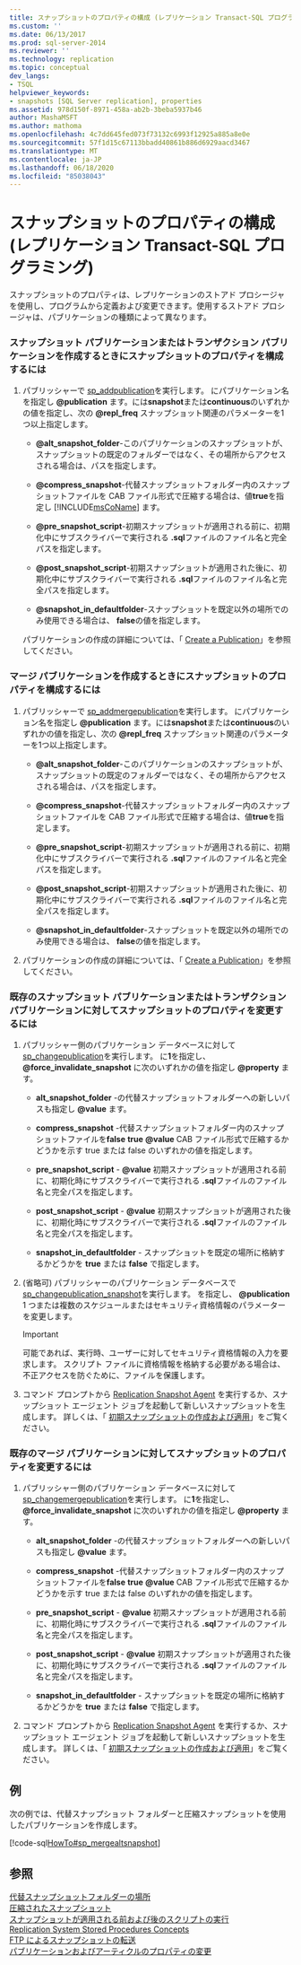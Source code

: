 ```yaml
---
title: スナップショットのプロパティの構成 (レプリケーション Transact-SQL プログラミング) | Microsoft Docs
ms.custom: ''
ms.date: 06/13/2017
ms.prod: sql-server-2014
ms.reviewer: ''
ms.technology: replication
ms.topic: conceptual
dev_langs:
- TSQL
helpviewer_keywords:
- snapshots [SQL Server replication], properties
ms.assetid: 978d150f-8971-458a-ab2b-3beba5937b46
author: MashaMSFT
ms.author: mathoma
ms.openlocfilehash: 4c7dd645fed073f73132c6993f12925a885a8e0e
ms.sourcegitcommit: 57f1d15c67113bbadd40861b886d6929aacd3467
ms.translationtype: MT
ms.contentlocale: ja-JP
ms.lasthandoff: 06/18/2020
ms.locfileid: "85038043"
---
```

# <a name="configure-snapshot-properties-replication-transact-sql-programming"></a>スナップショットのプロパティの構成 (レプリケーション Transact-SQL プログラミング)
  スナップショットのプロパティは、レプリケーションのストアド プロシージャを使用し、プログラムから定義および変更できます。使用するストアド プロシージャは、パブリケーションの種類によって異なります。  
  
### <a name="to-configure-snapshot-properties-when-creating-a-snapshot-or-transactional-publication"></a>スナップショット パブリケーションまたはトランザクション パブリケーションを作成するときにスナップショットのプロパティを構成するには  
  
1.  パブリッシャーで [sp_addpublication](/sql/relational-databases/system-stored-procedures/sp-addpublication-transact-sql)を実行します。 にパブリケーション名を指定し **@publication** ます。には**snapshot**または**continuous**のいずれかの値を指定し、次の **@repl_freq** スナップショット関連のパラメーターを1つ以上指定します。  
  
    -   **@alt_snapshot_folder**-このパブリケーションのスナップショットが、スナップショットの既定のフォルダーではなく、その場所からアクセスされる場合は、パスを指定します。  
  
    -   **@compress_snapshot**-代替スナップショットフォルダー内のスナップショットファイルを CAB ファイル形式で圧縮する場合は、値**true**を指定し [!INCLUDE[msCoName](../../../includes/msconame-md.md)] ます。  
  
    -   **@pre_snapshot_script**-初期スナップショットが適用される前に、初期化中にサブスクライバーで実行される **.sql**ファイルのファイル名と完全パスを指定します。  
  
    -   **@post_snapshot_script**-初期スナップショットが適用された後に、初期化中にサブスクライバーで実行される **.sql**ファイルのファイル名と完全パスを指定します。  
  
    -   **@snapshot_in_defaultfolder**-スナップショットを既定以外の場所でのみ使用できる場合は、 **false**の値を指定します。  
  
     パブリケーションの作成の詳細については、「 [Create a Publication](create-a-publication.md)」を参照してください。  
  
### <a name="to-configure-snapshot-properties-when-creating-a-merge-publication"></a>マージ パブリケーションを作成するときにスナップショットのプロパティを構成するには  
  
1.  パブリッシャーで [sp_addmergepublication](/sql/relational-databases/system-stored-procedures/sp-addmergepublication-transact-sql)を実行します。 にパブリケーション名を指定し **@publication** ます。には**snapshot**または**continuous**のいずれかの値を指定し、次の **@repl_freq** スナップショット関連のパラメーターを1つ以上指定します。  
  
    -   **@alt_snapshot_folder**-このパブリケーションのスナップショットが、スナップショットの既定のフォルダーではなく、その場所からアクセスされる場合は、パスを指定します。  
  
    -   **@compress_snapshot**-代替スナップショットフォルダー内のスナップショットファイルを CAB ファイル形式で圧縮する場合は、値**true**を指定します。  
  
    -   **@pre_snapshot_script**-初期スナップショットが適用される前に、初期化中にサブスクライバーで実行される **.sql**ファイルのファイル名と完全パスを指定します。  
  
    -   **@post_snapshot_script**-初期スナップショットが適用された後に、初期化中にサブスクライバーで実行される **.sql**ファイルのファイル名と完全パスを指定します。  
  
    -   **@snapshot_in_defaultfolder**-スナップショットを既定以外の場所でのみ使用できる場合は、 **false**の値を指定します。  
  
2.  パブリケーションの作成の詳細については、「 [Create a Publication](create-a-publication.md)」を参照してください。  
  
### <a name="to-modify-snapshot-properties-of-an-existing-snapshot-or-transactional-publication"></a>既存のスナップショット パブリケーションまたはトランザクション パブリケーションに対してスナップショットのプロパティを変更するには  
  
1.  パブリッシャー側のパブリケーション データベースに対して [sp_changepublication](/sql/relational-databases/system-stored-procedures/sp-changepublication-transact-sql)を実行します。 に**1**を指定し、 **@force_invalidate_snapshot** に次のいずれかの値を指定し **@property** ます。  
  
    -   **alt_snapshot_folder** -の代替スナップショットフォルダーへの新しいパスも指定し **@value** ます。  
  
    -   **compress_snapshot** -代替スナップショットフォルダー内のスナップショットファイルを**false** **true** **@value** CAB ファイル形式で圧縮するかどうかを示す true または false のいずれかの値を指定します。  
  
    -   **pre_snapshot_script** - **@value** 初期スナップショットが適用される前に、初期化時にサブスクライバーで実行される **.sql**ファイルのファイル名と完全パスを指定します。  
  
    -   **post_snapshot_script** - **@value** 初期スナップショットが適用された後に、初期化時にサブスクライバーで実行される **.sql**ファイルのファイル名と完全パスを指定します。  
  
    -   **snapshot_in_defaultfolder** - スナップショットを既定の場所に格納するかどうかを **true** または **false** で指定します。  
  
2.  (省略可) パブリッシャーのパブリケーション データベースで [sp_changepublication_snapshot](/sql/relational-databases/system-stored-procedures/sp-changepublication-snapshot-transact-sql)を実行します。 を指定し、 **@publication** 1 つまたは複数のスケジュールまたはセキュリティ資格情報のパラメーターを変更します。  
  
    > [!IMPORTANT]  
    >  可能であれば、実行時、ユーザーに対してセキュリティ資格情報の入力を要求します。 スクリプト ファイルに資格情報を格納する必要がある場合は、不正アクセスを防ぐために、ファイルを保護します。  
  
3.  コマンド プロンプトから [Replication Snapshot Agent](../agents/replication-snapshot-agent.md) を実行するか、スナップショット エージェント ジョブを起動して新しいスナップショットを生成します。 詳しくは、「 [初期スナップショットの作成および適用](../create-and-apply-the-initial-snapshot.md)」をご覧ください。  
  
### <a name="to-modify-snapshot-properties-of-an-existing-merge-publication"></a>既存のマージ パブリケーションに対してスナップショットのプロパティを変更するには  
  
1.  パブリッシャー側のパブリケーション データベースに対して [sp_changemergepublication](/sql/relational-databases/system-stored-procedures/sp-changemergepublication-transact-sql)を実行します。 に**1**を指定し、 **@force_invalidate_snapshot** に次のいずれかの値を指定し **@property** ます。  
  
    -   **alt_snapshot_folder** -の代替スナップショットフォルダーへの新しいパスも指定し **@value** ます。  
  
    -   **compress_snapshot** -代替スナップショットフォルダー内のスナップショットファイルを**false** **true** **@value** CAB ファイル形式で圧縮するかどうかを示す true または false のいずれかの値を指定します。  
  
    -   **pre_snapshot_script** - **@value** 初期スナップショットが適用される前に、初期化時にサブスクライバーで実行される **.sql**ファイルのファイル名と完全パスを指定します。  
  
    -   **post_snapshot_script** - **@value** 初期スナップショットが適用された後に、初期化時にサブスクライバーで実行される **.sql**ファイルのファイル名と完全パスを指定します。  
  
    -   **snapshot_in_defaultfolder** - スナップショットを既定の場所に格納するかどうかを **true** または **false** で指定します。  
  
2.  コマンド プロンプトから [Replication Snapshot Agent](../agents/replication-snapshot-agent.md) を実行するか、スナップショット エージェント ジョブを起動して新しいスナップショットを生成します。 詳しくは、「 [初期スナップショットの作成および適用](../create-and-apply-the-initial-snapshot.md)」をご覧ください。  
  
## <a name="example"></a>例  
 次の例では、代替スナップショット フォルダーと圧縮スナップショットを使用したパブリケーションを作成します。  
  
 [!code-sql[HowTo#sp_mergealtsnapshot](../../../snippets/tsql/SQL15/replication/howto/tsql/createmergepubaltsnapshot.sql#sp_mergealtsnapshot)]  
  
## <a name="see-also"></a>参照  
 [代替スナップショットフォルダーの場所](../alternate-snapshot-folder-locations.md)   
 [圧縮されたスナップショット](../compressed-snapshots.md)   
 [スナップショットが適用される前および後のスクリプトの実行](../snapshot-options.md#execute-scripts-before-and-after-snapshot-is-applied)   
 [Replication System Stored Procedures Concepts](../concepts/replication-system-stored-procedures-concepts.md)   
 [FTP によるスナップショットの転送](../transfer-snapshots-through-ftp.md)   
 [パブリケーションおよびアーティクルのプロパティの変更](change-publication-and-article-properties.md)  
  
  
